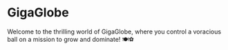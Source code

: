 # GigaGlobe
Welcome to the thrilling world of GigaGlobe, where you control a voracious ball on a mission to grow and dominate! 🍽️⚽

